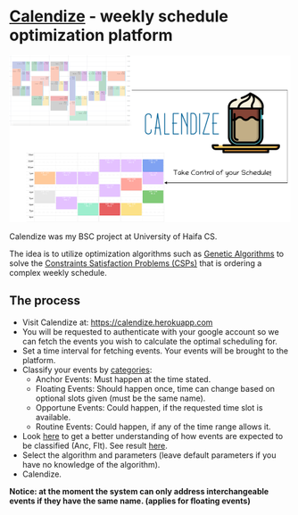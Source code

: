 # [Calendize](https://calendize.herokuapp.com/calculator) - weekly schedule optimization platform

![alt text](https://github.com/kobibarhanin/calendize/blob/master/static/calendize_landing.png?raw=true)

Calendize was my BSC project at University of Haifa CS.

The idea is to utilize optimization algorithms such as [Genetic Algorithms](https://en.wikipedia.org/wiki/Genetic_algorithm) to solve the [Constraints Satisfaction Problems (CSPs)](https://en.wikipedia.org/wiki/Constraint_satisfaction_problem) that is ordering a complex weekly schedule.

## The process

- Visit Calendize at: <https://calendize.herokuapp.com>
- You will be requested to authenticate with your google account so we can fetch the events you wish to calculate the optimal scheduling for.
- Set a time interval for fetching events. Your events will be brought to the platform.
- Classify your events by [categories](https://github.com/kobibarhanin/calendize/blob/master/static/events_classes.png?raw=true):
  - Anchor Events: Must happen at the time stated.
  - Floating Events: Should happen once, time can change based on optional slots given (must be the same name).
  - Opportune Events: Could happen, if the requested time slot is available.
  - Routine Events: Could happen, if any of the time range allows it.
- Look [here](https://github.com/kobibarhanin/calendize/blob/master/static/from_cal.png?raw=true) to get a better understanding of how events are expected to be classified (Anc, Flt). See result [here](https://github.com/kobibarhanin/calendize/blob/master/static/to_cal.png?raw=true).
- Select the algorithm and parameters (leave default parameters if you have no knowledge of the algorithm).
- Calendize.

**Notice: at the moment the system can only address interchangeable events if they have the same name. (applies for floating events)**